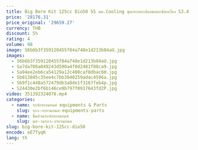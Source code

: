 ```yaml
---
title: Big Bore Kit 125cc Dio50 55 มม.Cooling ชุดกระบอกปลอมเพลาข้อเหวี่ยง 53.4 มม.Billet หัว JISO RRGS BWSP สกู๊ตเตอร์อัพเกรด DIO
price: '28176.31'
price_original: '29659.27'
currency: THB
discount: 5%
rating: 4
volume: 98
image: S6b6b3f359120455f84a748e1d213b84aU.jpg
images:
  - S6b6b3f359120455f84a748e1d213b84aU.jpg
  - Sa7da708a049243d590a4f0d2481f08ca9.jpg
  - Sa94ee2eb6ca54129a12c408caf8dbac6H.jpg
  - Sb013845c35ee4c7bb3040259adac4596a.jpg
  - S69f1c448a572479db3a8de1f3167feb4p.jpg
  - S24430e2bf6b146ce9b797f0917643fd2P.jpg
video: 351392324078.mp4
categories:
  - name: รถจักรยานยนต์ equipments & Parts
    slug: รถจ-กรยานยนต-equipments-parts
  - name: ชิ้นส่วนรถจักรยานยนต์
    slug: นส-วนรถจ-กรยานยนต
slug: big-bore-kit-125cc-dio50
encode: oE7TyqK
lang: th
---
```

  
